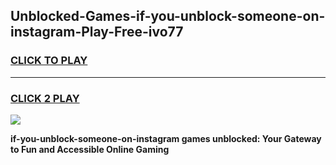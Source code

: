 
## Unblocked-Games-if-you-unblock-someone-on-instagram-Play-Free-ivo77
<h3>
<a href="https://premium76.site?title=if-you-unblock-someone-on-instagram&ref=23A">CLICK TO PLAY</a></h3>
<hr>

<h3>
<a href="https://premium76.site?title=if-you-unblock-someone-on-instagram&ref=23A">CLICK 2 PLAY</a>
  
</h3>

<a href="https://premium76.site?title=if-you-unblock-someone-on-instagram&ref=23A"><img src="https://clearcache.store/games.png"></a>


**if-you-unblock-someone-on-instagram games unblocked: Your Gateway to Fun and Accessible Online Gaming**
